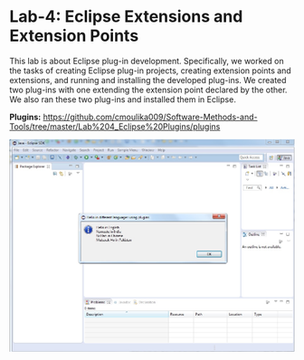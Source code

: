 <h1>Lab-4: Eclipse Extensions and Extension Points</h1>

This lab is about Eclipse plug-in development. Specifically, we worked on the tasks of creating Eclipse plug-in projects, creating 
extension points and extensions, and running and installing the developed plug-ins. We created two plug-ins with one extending 
the extension point declared by the other. We also ran these two plug-ins and installed them in Eclipse.

<b>Plugins:</b> https://github.com/cmoulika009/Software-Methods-and-Tools/tree/master/Lab%204_Eclipse%20Plugins/plugins


<img src="https://github.com/cmoulika009/Software-Methods-and-Tools/blob/master/SMT%20Tutorials/Lab%204_Eclipse%20Plugins/Output.jpg">
